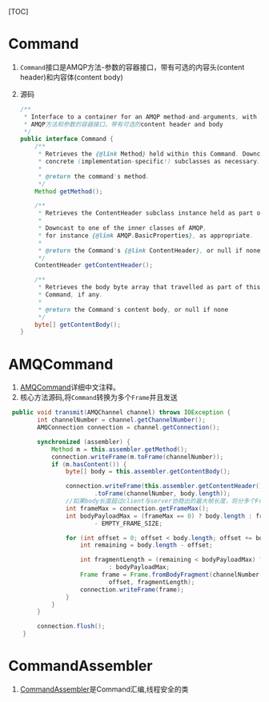 [TOC]

# Command
1. `Command`接口是AMQP方法-参数的容器接口，带有可选的内容头(content header)和内容体(content body)
2. 源码
   
    ```java
    /**
     * Interface to a container for an AMQP method-and-arguments, with optional content header and body.
     * AMQP方法和参数的容器接口，带有可选的content header and body
     */
    public interface Command {
        /**
         * Retrieves the {@link Method} held within this Command. Downcast to
         * concrete (implementation-specific!) subclasses as necessary.
         *
         * @return the command's method.
         */
        Method getMethod();
    
        /**
         * Retrieves the ContentHeader subclass instance held as part of this Command, if any.
         *
         * Downcast to one of the inner classes of AMQP,
         * for instance {@link AMQP.BasicProperties}, as appropriate.
         *
         * @return the Command's {@link ContentHeader}, or null if none
         */
        ContentHeader getContentHeader();
    
        /**
         * Retrieves the body byte array that travelled as part of this
         * Command, if any.
         *
         * @return the Command's content body, or null if none
         */
        byte[] getContentBody();
    }

    ```
    
    
# AMQCommand
1. [AMQCommand](../rabbitmq-java-client/src/main/java/com/rabbitmq/client/impl/AMQCommand.java)详细中文注释。
2. 核心方法源码,将`Command`转换为多个`Frame`并且发送

```java
 public void transmit(AMQChannel channel) throws IOException {
        int channelNumber = channel.getChannelNumber();
        AMQConnection connection = channel.getConnection();

        synchronized (assembler) {
            Method m = this.assembler.getMethod();
            connection.writeFrame(m.toFrame(channelNumber));
            if (m.hasContent()) {
                byte[] body = this.assembler.getContentBody();

                connection.writeFrame(this.assembler.getContentHeader()
                        .toFrame(channelNumber, body.length));
                //如果body长度超过client与server协商出的最大帧长度，将分多个Frame发送
                int frameMax = connection.getFrameMax();
                int bodyPayloadMax = (frameMax == 0) ? body.length : frameMax
                        - EMPTY_FRAME_SIZE;

                for (int offset = 0; offset < body.length; offset += bodyPayloadMax) {
                    int remaining = body.length - offset;

                    int fragmentLength = (remaining < bodyPayloadMax) ? remaining
                            : bodyPayloadMax;
                    Frame frame = Frame.fromBodyFragment(channelNumber, body,
                            offset, fragmentLength);
                    connection.writeFrame(frame);
                }
            }
        }

        connection.flush();
    }
```




# CommandAssembler
1. [CommandAssembler](../rabbitmq-java-client/src/main/java/com/rabbitmq/client/impl/CommandAssembler.java)是Command汇编,线程安全的类


